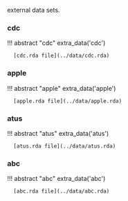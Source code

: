 external data sets.


### cdc

!!! abstract "cdc"
      extra_data('cdc')

      [cdc.rda file](../data/cdc.rda)

### apple

!!! abstract "apple"
      extra_data('apple')

      [apple.rda file](../data/apple.rda)

### atus

!!! abstract "atus"
      extra_data('atus')

      [atus.rda file](../data/atus.rda)



### abc

!!! abstract "abc"
      extra_data('abc')

      [abc.rda file](../data/abc.rda)

[comment]: <> (check data folder to add .rda)